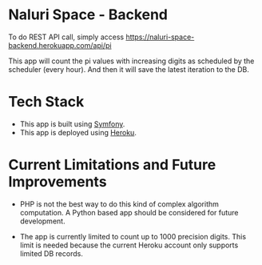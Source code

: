 # Naluri Space - Backend
To do REST API call, simply access https://naluri-space-backend.herokuapp.com/api/pi

This app will count the pi values with increasing digits as scheduled by the scheduler (every hour). And then it will save the latest iteration to the DB.

# Tech Stack
- This app is built using [Symfony]. 
- This app is deployed using [Heroku].

# Current Limitations and Future Improvements
- PHP is not the best way to do this kind of complex algorithm computation. A Python based app should be considered for future development.
- The app is currently limited to count up to 1000 precision digits. This limit is needed because the current Heroku account only supports limited DB records.

   [Naluri Space]: <https://naluri-space-backend.herokuapp.com/>
   [Symfony]: <https://symfony.com/>
   [Heroku]: <https://www.heroku.com/>
